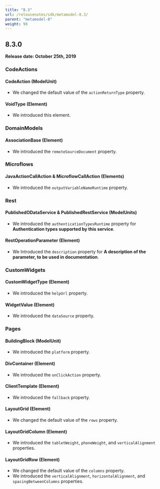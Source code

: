 ```yaml
---
title: "8.3"
url: /releasenotes/sdk/metamodel-8.3/
parent: "metamodel-8"
weight: 98
---
```


## 8.3.0

**Release date: October 25th, 2019**

### CodeActions

#### CodeAction (ModelUnit)

* We changed the default value of the `actionReturnType` property.

#### VoidType (Element)

* We introduced this element.

### DomainModels

#### AssociationBase (Element)

* We introduced the `remoteSourceDocument` property.

### Microflows

#### JavaActionCallAction & MicroflowCallAction (Elements)

* We introduced the `outputVariableNameRuntime` property.

### Rest

#### PublishedODataService & PublishedRestService (ModelUnits)

* We introduced the `authenticationTypesRuntime` property for **Authentication types supported by this service**.

#### RestOperationParameter (Element)

* We Introduced the `description` property for **A description of the parameter, to be used in documentation**.

### CustomWidgets

#### CustomWidgetType (Element)

* We introduced the `helpUrl` property.

#### WidgetValue (Element)

* We introduced the `dataSource` property.

### Pages

#### BuildingBlock (ModelUnit)

* We introduced the `platform` property.

#### DivContainer (Element)

* We introduced the `onClickAction` property.

#### ClientTemplate (Element)

* We introduced the `fallback` property.

#### LayoutGrid (Element)

* We changed the default value of the `rows` property.

#### LayoutGridColumn (Element)

* We introduced the `tabletWeight`, `phoneWeight`, and `verticalAlignment` properties.

#### LayoutGridRow (Element)

* We changed the default value of the `columns` property.
* We introduced the `verticalAlignment`, `horizontalAlignment`, and `spacingBetweenColumns` properties.
